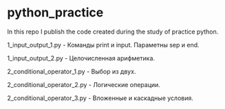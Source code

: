# python_practice
In this repo I publish the code created during the study of practice python.

1_input_output_1.py - Команды print и input. Параметны sep и end.

1_input_output_2.py - Целочисленная арифметика.

2_conditional_operator_1.py - Выбор из двух.

2_conditional_operator_2.py - Логические операции.

2_conditional_operator_3.py - Вложенные и каскадные условия.
